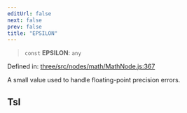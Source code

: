 ```yaml
---
editUrl: false
next: false
prev: false
title: "EPSILON"
---
```


> `const` **EPSILON**: `any`

Defined in: [three/src/nodes/math/MathNode.js:367](https://github.com/DefinitelyMaybe/three-i18n/blob/fa57b79433d1c349ffb23a78727299c8d4190136/three/src/nodes/math/MathNode.js#L367)

A small value used to handle floating-point precision errors.

## Tsl
